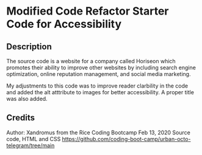 # Modified Code Refactor Starter Code for Accessibility

## Description

The source code is a website for a company called Horiseon which promotes their ability to improve other websites by including search engine optimization, online reputation management, and social media marketing.

My adjustments to this code was to improve reader clarbility in the code and added the alt atttribute to images for better accessibility. A proper title was also added.


## Credits
Author: Xandromus from the Rice Coding Bootcamp
Feb 13, 2020
Source code, HTML and CSS
 https://github.com/coding-boot-camp/urban-octo-telegram/tree/main 




